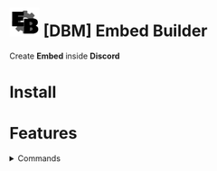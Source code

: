 # ![app icon](./Screenshot/EB.png) [DBM] Embed Builder
 Create **Embed** inside **Discord**
 
# Install

# Features
<details><summary>Commands</summary>

* `embed <embed>` | Create embed from json
* `embed help <1/2/3/4/5>` | Embed Builder guide
* `embed variables` | List of variables
* `embed colors` | List of color variables
* `embed exaples` | List of example format
</details>
